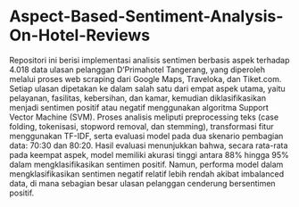 # Aspect-Based-Sentiment-Analysis-On-Hotel-Reviews
Repositori ini berisi implementasi analisis sentimen berbasis aspek terhadap 4.018 data ulasan pelanggan D’Primahotel Tangerang, yang diperoleh melalui proses web scraping dari Google Maps, Traveloka, dan Tiket.com. Setiap ulasan dipetakan ke dalam salah satu dari empat aspek utama, yaitu pelayanan, fasilitas, kebersihan, dan kamar, kemudian diklasifikasikan menjadi sentimen positif atau negatif menggunakan algoritma Support Vector Machine (SVM). Proses analisis meliputi preprocessing teks (case folding, tokenisasi, stopword removal, dan stemming), transformasi fitur menggunakan TF-IDF, serta evaluasi model pada dua skenario pembagian data: 70:30 dan 80:20. Hasil evaluasi menunjukkan bahwa, secara rata-rata pada keempat aspek, model memiliki akurasi tinggi antara 88% hingga 95% dalam mengklasifikasikan sentimen positif. Namun, performa model dalam mengklasifikasikan sentimen negatif relatif lebih rendah akibat imbalanced data, di mana sebagian besar ulasan pelanggan cenderung bersentimen positif.
